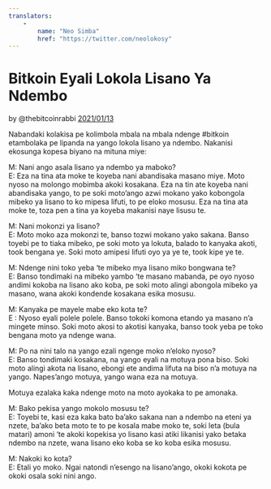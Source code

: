 ```yaml
---
translators: 
    - 
        name: "Neo Simba"
        href: "https://twitter.com/neolokosy"
---
```

# Bitkoin Eyali Lokola Lisano Ya Ndembo

by @thebitcoinrabbi [2021/01/13](https://twitter.com/thebitcoinrabbi/status/1349445548500262916)

<LanguageDropdown/>

Nabandaki kolakisa pe kolimbola mbala na mbala ndenge #bitkoin etambolaka pe lipanda na yango lokola lisano ya ndembo. Nakanisi ekosunga kopesa biyano na mituna miye:

M: Nani ango asala lisano ya ndembo ya maboko?  
E: Eza na tina ata moke te koyeba nani abandisaka masano miye. Moto nyoso na molongo mobimba akoki kosakana. Eza na tin ate koyeba nani abandisaka yango, to pe soki moto’ango azwi mokano yako kobongola mibeko ya lisano to ko mipesa lifuti, to pe eloko mosusu. Eza na tina ata moke te, toza pen a tina ya koyeba makanisi naye lisusu te.

M: Nani mokonzi ya lisano?  
E: Moto moko aza mokonzi te, banso tozwi mokano yako sakana. Banso toyebi pe to tiaka mibeko, pe soki moto ya lokuta, balado to kanyaka akoti, took bengana ye. Soki moto amipesi lifuti oyo ya ye te, took kipe ye te.

M: Ndenge nini toko yeba ‘te mibeko mya lisano miko bongwana te?  
E: Banso tondimaki na mibeko yambo ‘te masano mabanda, pe oyo nyoso andimi kokoba na lisano ako koba, pe soki moto alingi abongola mibeko ya masano, wana akoki kondende kosakana esika mosusu.

M: Kanyaka pe mayele mabe eko kota te?  
E : Nyoso eyali polele polele. Banso tokoki komona etando ya masano n’a mingete minso. Soki moto akosi to akotisi kanyaka, banso took yeba pe toko bengana moto ya ndenge wana.

M: Po na nini talo na yango ezali ngenge moko n’eloko nyoso?  
E: Banso tondimaki kosakana, na yango eyali na motuya pona biso. Soki moto alingi akota na lisano, ebongi ete andima lifuta na biso n’a motuya na yango. Napes’ango motuya, yango wana eza na motuya. 

Motuya ezalaka kaka ndenge moto na moto ayokaka to pe amonaka.

M: Bako pekisa yango mokolo mosusu te?  
E: Toyebi te, kasi eza kaka bato ba’ako sakana nan a ndembo na eteni ya nzete, ba’ako beta moto te to pe kosala mabe moko te, soki leta (bula matari) amoni ‘te akoki kopekisa yo lisano kasi atiki likanisi yako betaka ndembo na nzete, wana lisano eko koba se ko koba esika mosusu.

M: Nakoki ko kota?  
E: Etali yo moko. Ngai natondi n’esengo na lisano’ango, okoki kokota pe okoki osala soki nini ango.